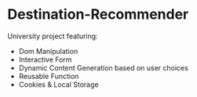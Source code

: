 # Destination-Recommender
University project featuring:
<ul>
<li>
  Dom Manipulation
<li>
  Interactive Form
</li>
<li>
  Dynamic Content Generation based on user choices
</li>
<li>
  Reusable Function
</li>
<li>
  Cookies & Local Storage
</li>
</ul>

